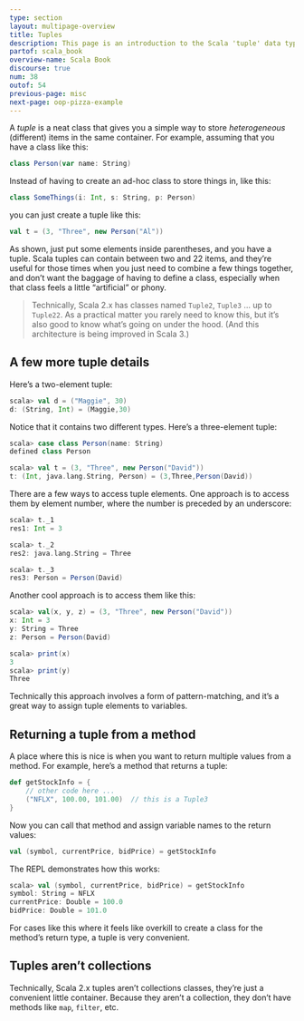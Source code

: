 ```yaml
---
type: section
layout: multipage-overview
title: Tuples
description: This page is an introduction to the Scala 'tuple' data type, showing examples of how to use tuples in your Scala code.
partof: scala_book
overview-name: Scala Book
discourse: true
num: 38
outof: 54
previous-page: misc
next-page: oop-pizza-example
---
```



A *tuple* is a neat class that gives you a simple way to store *heterogeneous* (different) items in the same container. For example, assuming that you have a class like this:

```scala
class Person(var name: String)
```

Instead of having to create an ad-hoc class to store things in, like this:

```scala
class SomeThings(i: Int, s: String, p: Person)
```

you can just create a tuple like this:

```scala
val t = (3, "Three", new Person("Al"))
```

As shown, just put some elements inside parentheses, and you have a tuple. Scala tuples can contain between two and 22 items, and they’re useful for those times when you just need to combine a few things together, and don’t want the baggage of having to define a class, especially when that class feels a little “artificial” or phony.

>Technically, Scala 2.x has classes named `Tuple2`, `Tuple3` ... up to `Tuple22`. As a practical matter you rarely need to know this, but it’s also good to know what’s going on under the hood. (And this architecture is being improved in Scala 3.)



## A few more tuple details

Here’s a two-element tuple:

```scala
scala> val d = ("Maggie", 30)
d: (String, Int) = (Maggie,30)
```

Notice that it contains two different types. Here’s a three-element tuple:

```scala
scala> case class Person(name: String)
defined class Person

scala> val t = (3, "Three", new Person("David"))
t: (Int, java.lang.String, Person) = (3,Three,Person(David))
```

There are a few ways to access tuple elements. One approach is to access them by element number, where the number is preceded by an underscore:

```scala
scala> t._1
res1: Int = 3

scala> t._2
res2: java.lang.String = Three

scala> t._3
res3: Person = Person(David)
```

Another cool approach is to access them like this:

```scala
scala> val(x, y, z) = (3, "Three", new Person("David"))
x: Int = 3
y: String = Three
z: Person = Person(David)

scala> print(x)
3
scala> print(y)
Three
```

Technically this approach involves a form of pattern-matching, and it’s a great way to assign tuple elements to variables.



## Returning a tuple from a method

A place where this is nice is when you want to return multiple values from a method. For example, here’s a method that returns a tuple:

```scala
def getStockInfo = {
    // other code here ...
    ("NFLX", 100.00, 101.00)  // this is a Tuple3
}
```

Now you can call that method and assign variable names to the return values: 

```scala
val (symbol, currentPrice, bidPrice) = getStockInfo
```

The REPL demonstrates how this works:

```scala
scala> val (symbol, currentPrice, bidPrice) = getStockInfo
symbol: String = NFLX
currentPrice: Double = 100.0
bidPrice: Double = 101.0
```

For cases like this where it feels like overkill to create a class for the method’s return type, a tuple is very convenient.



## Tuples aren’t collections

Technically, Scala 2.x tuples aren’t collections classes, they’re just a convenient little container. Because they aren’t a collection, they don’t have methods like `map`, `filter`, etc.






